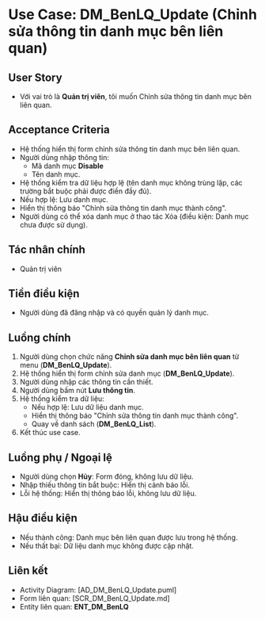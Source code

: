 # Use Case: DM_BenLQ_Update (Chỉnh sửa thông tin danh mục bên liên quan)

## User Story
- Với vai trò là **Quản trị viên**, tôi muốn Chỉnh sửa thông tin danh mục bên liên quan.

## Acceptance Criteria
- Hệ thống hiển thị form chỉnh sửa thông tin danh mục bên liên quan.
- Người dùng nhập thông tin: 
   - Mã danh mục **Disable**
   - Tên danh mục. 
- Hệ thống kiểm tra dữ liệu hợp lệ (tên danh mục không trùng lặp, các trường bắt buộc phải được điền đầy đủ).
- Nếu hợp lệ: Lưu danh mục.
- Hiển thị thông báo "Chỉnh sửa thông tin danh mục thành công".
- Người dùng có thể xóa danh mục ở thao tác Xóa (điều kiện: Danh mục chưa được sử dụng).

## Tác nhân chính
- Quản trị viên

## Tiền điều kiện
- Người dùng đã đăng nhập và có quyền quản lý danh mục.

## Luồng chính
1. Người dùng chọn chức năng **Chỉnh sửa danh mục bên liên quan** từ menu (**DM_BenLQ_Update**).
2. Hệ thống hiển thị form chỉnh sửa danh mục (**DM_BenLQ_Update**).
3. Người dùng nhập các thông tin cần thiết.
4. Người dùng bấm nút **Lưu thông tin**.
5. Hệ thống kiểm tra dữ liệu:
   - Nếu hợp lệ: Lưu dữ liệu danh mục.
   - Hiển thị thông báo "Chỉnh sửa thông tin danh mục thành công".
   - Quay về danh sách (**DM_BenLQ_List**).
6. Kết thúc use case.

## Luồng phụ / Ngoại lệ
- Người dùng chọn **Hủy**: Form đóng, không lưu dữ liệu.
- Nhập thiếu thông tin bắt buộc: Hiển thị cảnh báo lỗi.
- Lỗi hệ thống: Hiển thị thông báo lỗi, không lưu dữ liệu.

## Hậu điều kiện
- Nếu thành công: Danh mục bên liên quan được lưu trong hệ thống.
- Nếu thất bại: Dữ liệu danh mục không được cập nhật.

## Liên kết
- Activity Diagram: [AD_DM_BenLQ_Update.puml]
- Form liên quan: [SCR_DM_BenLQ_Update.md]
- Entity liên quan: **ENT_DM_BenLQ**
